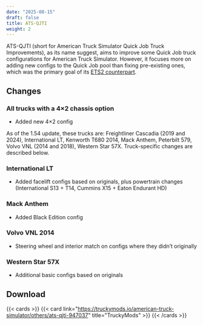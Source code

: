 ```yaml
---
date: "2025-08-15"
draft: false
title: ATS-QJTI
weight: 2
---
```


ATS-QJTI (short for American Truck Simulator Quick Job Truck Improvements), as its name suggest, aims to improve some Quick Job truck configurations for American Truck Simulator. However, it focuses more on adding new configs to the Quick Job pool than fixing pre-existing ones, which was the primary goal of its [ETS2 counterpart](../ets2/ets2-qjti).

## Changes

### All trucks with a 4×2 chassis option

* Added new 4×2 config

As of the 1.54 update, these trucks are: Freightliner Cascadia (2019 and 2024), International LT, Kenworth T680 2014, Mack Anthem, Peterbilt 579, Volvo VNL (2014 and 2018), Western Star 57X. Truck-specific changes are described below.

### International LT

* Added facelift configs based on originals, plus powertrain changes (International S13 + T14, Cummins X15 + Eaton Endurant HD)

### Mack Anthem

* Added Black Edition config

### Volvo VNL 2014

* Steering wheel and interior match on configs where they didn’t originally

### Western Star 57X

* Additional basic configs based on originals

## Download

{{< cards >}}
    {{< card link="https://truckymods.io/american-truck-simulator/others/ats-qjti-947037" title="TruckyMods" >}}
{{< /cards >}}